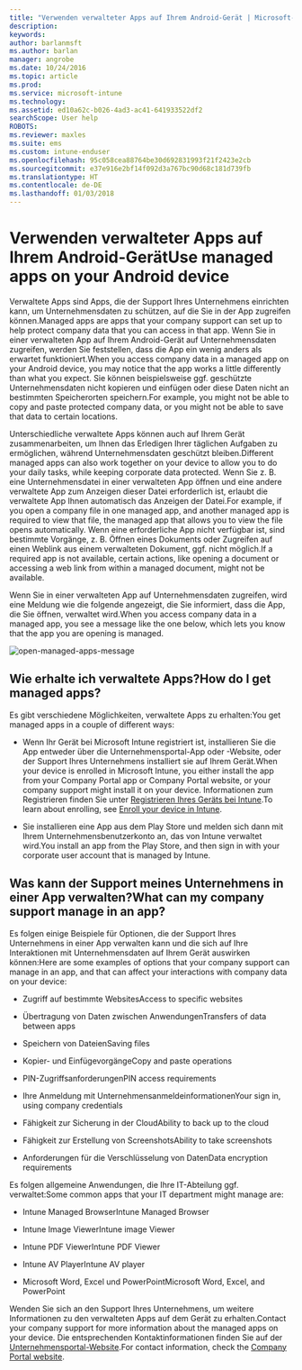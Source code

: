 ```yaml
---
title: "Verwenden verwalteter Apps auf Ihrem Android-Gerät | Microsoft-Dokumentation"
description: 
keywords: 
author: barlanmsft
ms.author: barlan
manager: angrobe
ms.date: 10/24/2016
ms.topic: article
ms.prod: 
ms.service: microsoft-intune
ms.technology: 
ms.assetid: ed10a62c-b026-4ad3-ac41-641933522df2
searchScope: User help
ROBOTS: 
ms.reviewer: maxles
ms.suite: ems
ms.custom: intune-enduser
ms.openlocfilehash: 95c058cea88764be30d692831993f21f2423e2cb
ms.sourcegitcommit: e37e916e2bf14f092d3a767bc90d68c181d739fb
ms.translationtype: HT
ms.contentlocale: de-DE
ms.lasthandoff: 01/03/2018
---
```

# <a name="use-managed-apps-on-your-android-device"></a><span data-ttu-id="78ed5-102">Verwenden verwalteter Apps auf Ihrem Android-Gerät</span><span class="sxs-lookup"><span data-stu-id="78ed5-102">Use managed apps on your Android device</span></span>

<span data-ttu-id="78ed5-103">Verwaltete Apps sind Apps, die der Support Ihres Unternehmens einrichten kann, um Unternehmensdaten zu schützen, auf die Sie in der App zugreifen können.</span><span class="sxs-lookup"><span data-stu-id="78ed5-103">Managed apps are apps that your company support can set up to help protect company data that you can access in that app.</span></span> <span data-ttu-id="78ed5-104">Wenn Sie in einer verwalteten App auf Ihrem Android-Gerät auf Unternehmensdaten zugreifen, werden Sie feststellen, dass die App ein wenig anders als erwartet funktioniert.</span><span class="sxs-lookup"><span data-stu-id="78ed5-104">When you access company data in a managed app on your Android device, you may notice that the app works a little differently than what you expect.</span></span> <span data-ttu-id="78ed5-105">Sie können beispielsweise ggf. geschützte Unternehmensdaten nicht kopieren und einfügen oder diese Daten nicht an bestimmten Speicherorten speichern.</span><span class="sxs-lookup"><span data-stu-id="78ed5-105">For example, you might not be able to copy and paste protected company data, or you might not be able to save that data to certain locations.</span></span>

<span data-ttu-id="78ed5-106">Unterschiedliche verwaltete Apps können auch auf Ihrem Gerät zusammenarbeiten, um Ihnen das Erledigen Ihrer täglichen Aufgaben zu ermöglichen, während Unternehmensdaten geschützt bleiben.</span><span class="sxs-lookup"><span data-stu-id="78ed5-106">Different managed apps can also work together on your device to allow you to do your daily tasks, while keeping corporate data protected.</span></span> <span data-ttu-id="78ed5-107">Wenn Sie z. B. eine Unternehmensdatei in einer verwalteten App öffnen und eine andere verwaltete App zum Anzeigen dieser Datei erforderlich ist, erlaubt die verwaltete App Ihnen automatisch das Anzeigen der Datei.</span><span class="sxs-lookup"><span data-stu-id="78ed5-107">For example, if you open a company file in one managed app, and another managed app is required to view that file, the managed app that allows you to view the file opens automatically.</span></span> <span data-ttu-id="78ed5-108">Wenn eine erforderliche App nicht verfügbar ist, sind bestimmte Vorgänge, z. B. Öffnen eines Dokuments oder Zugreifen auf einen Weblink aus einem verwalteten Dokument, ggf. nicht möglich.</span><span class="sxs-lookup"><span data-stu-id="78ed5-108">If a required app is not available, certain actions, like opening a document or accessing a web link from within a managed document, might not be available.</span></span>

<span data-ttu-id="78ed5-109">Wenn Sie in einer verwalteten App auf Unternehmensdaten zugreifen, wird eine Meldung wie die folgende angezeigt, die Sie informiert, dass die App, die Sie öffnen, verwaltet wird.</span><span class="sxs-lookup"><span data-stu-id="78ed5-109">When you access company data in a managed app, you see a message like the one below, which lets you know that the app you are opening is managed.</span></span>

![open-managed-apps-message](./media/managed-apps-message.png)

## <a name="how-do-i-get-managed-apps"></a><span data-ttu-id="78ed5-111">Wie erhalte ich verwaltete Apps?</span><span class="sxs-lookup"><span data-stu-id="78ed5-111">How do I get managed apps?</span></span>
<span data-ttu-id="78ed5-112">Es gibt verschiedene Möglichkeiten, verwaltete Apps zu erhalten:</span><span class="sxs-lookup"><span data-stu-id="78ed5-112">You get managed apps in a couple of different ways:</span></span>

-   <span data-ttu-id="78ed5-113">Wenn Ihr Gerät bei Microsoft Intune registriert ist, installieren Sie die App entweder über die Unternehmensportal-App oder -Website, oder der Support Ihres Unternehmens installiert sie auf Ihrem Gerät.</span><span class="sxs-lookup"><span data-stu-id="78ed5-113">When your device is enrolled in Microsoft Intune, you either install the app from your Company Portal app or Company Portal website, or your company support might install it on your device.</span></span> <span data-ttu-id="78ed5-114">Informationen zum Registrieren finden Sie unter [Registrieren Ihres Geräts bei Intune](enroll-your-device-in-Intune-android.md).</span><span class="sxs-lookup"><span data-stu-id="78ed5-114">To learn about enrolling, see [Enroll your device in Intune](enroll-your-device-in-Intune-android.md).</span></span>

-   <span data-ttu-id="78ed5-115">Sie installieren eine App aus dem Play Store und melden sich dann mit Ihrem Unternehmensbenutzerkonto an, das von Intune verwaltet wird.</span><span class="sxs-lookup"><span data-stu-id="78ed5-115">You install an app from the Play Store, and then sign in with your corporate user account that is managed by Intune.</span></span>

## <a name="what-can-my-company-support-manage-in-an-app"></a><span data-ttu-id="78ed5-116">Was kann der Support meines Unternehmens in einer App verwalten?</span><span class="sxs-lookup"><span data-stu-id="78ed5-116">What can my company support manage in an app?</span></span>
<span data-ttu-id="78ed5-117">Es folgen einige Beispiele für Optionen, die der Support Ihres Unternehmens in einer App verwalten kann und die sich auf Ihre Interaktionen mit Unternehmensdaten auf Ihrem Gerät auswirken können:</span><span class="sxs-lookup"><span data-stu-id="78ed5-117">Here are some examples of options that your company support can manage in an app, and that can affect your interactions with company data on your device:</span></span>

-   <span data-ttu-id="78ed5-118">Zugriff auf bestimmte Websites</span><span class="sxs-lookup"><span data-stu-id="78ed5-118">Access to specific websites</span></span>

-   <span data-ttu-id="78ed5-119">Übertragung von Daten zwischen Anwendungen</span><span class="sxs-lookup"><span data-stu-id="78ed5-119">Transfers of data between apps</span></span>

-   <span data-ttu-id="78ed5-120">Speichern von Dateien</span><span class="sxs-lookup"><span data-stu-id="78ed5-120">Saving files</span></span>

-   <span data-ttu-id="78ed5-121">Kopier- und Einfügevorgänge</span><span class="sxs-lookup"><span data-stu-id="78ed5-121">Copy and paste operations</span></span>

-   <span data-ttu-id="78ed5-122">PIN-Zugriffsanforderungen</span><span class="sxs-lookup"><span data-stu-id="78ed5-122">PIN access requirements</span></span>

-   <span data-ttu-id="78ed5-123">Ihre Anmeldung mit Unternehmensanmeldeinformationen</span><span class="sxs-lookup"><span data-stu-id="78ed5-123">Your sign in, using company credentials</span></span>

-   <span data-ttu-id="78ed5-124">Fähigkeit zur Sicherung in der Cloud</span><span class="sxs-lookup"><span data-stu-id="78ed5-124">Ability to back up to the cloud</span></span>

-   <span data-ttu-id="78ed5-125">Fähigkeit zur Erstellung von Screenshots</span><span class="sxs-lookup"><span data-stu-id="78ed5-125">Ability to take screenshots</span></span>

-   <span data-ttu-id="78ed5-126">Anforderungen für die Verschlüsselung von Daten</span><span class="sxs-lookup"><span data-stu-id="78ed5-126">Data encryption requirements</span></span>

<span data-ttu-id="78ed5-127">Es folgen allgemeine Anwendungen, die Ihre IT-Abteilung ggf. verwaltet:</span><span class="sxs-lookup"><span data-stu-id="78ed5-127">Some common apps that your IT department might manage are:</span></span>

-   <span data-ttu-id="78ed5-128">Intune Managed Browser</span><span class="sxs-lookup"><span data-stu-id="78ed5-128">Intune Managed Browser</span></span>

-   <span data-ttu-id="78ed5-129">Intune Image Viewer</span><span class="sxs-lookup"><span data-stu-id="78ed5-129">Intune image Viewer</span></span>

-   <span data-ttu-id="78ed5-130">Intune PDF Viewer</span><span class="sxs-lookup"><span data-stu-id="78ed5-130">Intune PDF Viewer</span></span>

-   <span data-ttu-id="78ed5-131">Intune AV Player</span><span class="sxs-lookup"><span data-stu-id="78ed5-131">Intune AV player</span></span>

-   <span data-ttu-id="78ed5-132">Microsoft Word, Excel und PowerPoint</span><span class="sxs-lookup"><span data-stu-id="78ed5-132">Microsoft Word, Excel, and PowerPoint</span></span>

<span data-ttu-id="78ed5-133">Wenden Sie sich an den Support Ihres Unternehmens, um weitere Informationen zu den verwalteten Apps auf dem Gerät zu erhalten.</span><span class="sxs-lookup"><span data-stu-id="78ed5-133">Contact your company support for more information about the managed apps on your device.</span></span> <span data-ttu-id="78ed5-134">Die entsprechenden Kontaktinformationen finden Sie auf der [Unternehmensportal-Website](https://portal.manage.microsoft.com#HelpDeskDialog).</span><span class="sxs-lookup"><span data-stu-id="78ed5-134">For contact information, check the [Company Portal website](https://portal.manage.microsoft.com#HelpDeskDialog).</span></span>
